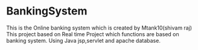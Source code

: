 # BankingSystem
This is the Online banking system which is created by Mtank10(shivam raj)
This project based on Real time Project which functions are based on banking system.
Using Java jsp,servlet and apache database.
